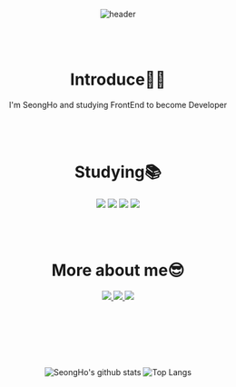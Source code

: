 <div align="center">

<!--  헤더  -->
![header](https://capsule-render.vercel.app/api?type=soft&color=auto&height=300&section=header&text=Hello!&desc=Welcome%20to%20my%20GitHub&fontSize=70&fontColor=FFFFFF)
<br/><br/><br/><br/>

# Introduce🧑‍💻
<!-- 자기소개 -->
I'm SeongHo and studying FrontEnd to become Developer
<br/><br/><br/><br/>
  
# Studying📚
<!-- 공부중인 기술들 -->
<img src="https://img.shields.io/badge/HTML5-E23F26?style=flat&logo=HTML5&logoColor=white"/>
<img src="https://img.shields.io/badge/CSS-1572B6?style=flat&logo=CSS3&logoColor=white"/>
<img src="https://img.shields.io/badge/JavaScript-gray?style=flat&logo=JavaScript&logoColor=F7DF1E"/>
<img src="https://img.shields.io/badge/React-61DAFB?style=flat&logo=React&logoColor=white"/>
<br/><br/><br/><br/>
  
# More about me😎
<!-- SNS -->
<a href="https://www.notion.so/OH-SeongHo-2ea9539aa582411dafa5135ab7846a98?pvs=4" target="_blank">
  <img src="https://img.shields.io/badge/Notion-333333?style=flat&logo=Notion&logoColor=white"/>
</a>
<a href="https://www.instagram.com/seong___5/?theme=dark" target="_blank">
  <img src="https://img.shields.io/badge/Instagram-E4405F?style=flat&logo=Instagram&logoColor=white"/>
</a>
<a href="tjd985@gmail.com" target="_blank">
  <img src="https://img.shields.io/badge/tjd985@gmail.com-EA4335?style=flat&logo=Gmail&logoColor=white"/>
</a>
<br/><br/><br/><br/><br/><br/><br/>
  
 
![SeongHo's github stats](https://github-readme-stats.vercel.app/api?username=tjd985&show_icons=true&theme=tokyonight)
![Top Langs](https://github-readme-stats.vercel.app/api/top-langs/?username=tjd985&layout=compact&theme=tokyonight)
</div>
